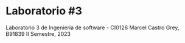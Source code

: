 # Laboratorio #3
Laboratorio 3 de Ingeniería de software - CI0126
Marcel Castro Grey, B91839
II Semestre, 2023
